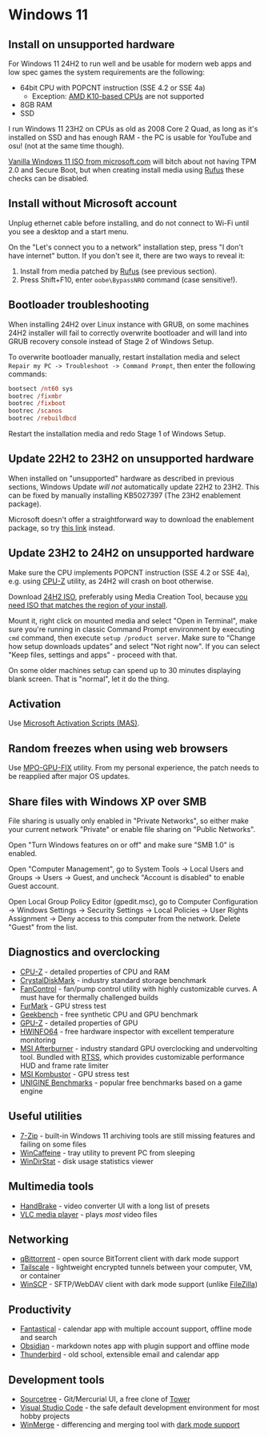 # Windows 11

## Install on unsupported hardware

For Windows 11 24H2 to run well and be usable for modern web apps and low spec games the system requirements are the following:

- 64bit CPU with POPCNT instruction (SSE 4.2 or SSE 4a)
  - Exception: [AMD K10-based CPUs](https://en.wikipedia.org/wiki/AMD_10h) are not supported
- 8GB RAM
- SSD

I run Windows 11 23H2 on CPUs as old as 2008 Core 2 Quad, as long as it's installed on SSD and has enough RAM - the PC is usable for YouTube and osu! (not at the same time though).

[Vanilla Windows 11 ISO from microsoft.com](https://www.microsoft.com/en-us/software-download/windows11/) will bitch about not having TPM 2.0 and Secure Boot, but when creating install media using [Rufus](https://rufus.ie/en/) these checks can be disabled.

## Install without Microsoft account

Unplug ethernet cable before installing, and do not connect to Wi-Fi until you see a desktop and a start menu.

On the "Let's connect you to a network" installation step, press "I don't have internet" button. If you don't see it, there are two ways to reveal it:

1. Install from media patched by [Rufus](https://rufus.ie/en/) (see previous section).
2. Press Shift+F10, enter `oobe\BypassNRO` command (case sensitive!).

## Bootloader troubleshooting

When installing 24H2 over Linux instance with GRUB, on some machines 24H2 installer will fail to correctly overwrite bootloader and will land into GRUB recovery console instead of Stage 2 of Windows Setup.

To overwrite bootloader manually, restart installation media and select `Repair my PC -> Troubleshoot -> Command Prompt`, then enter the following commands:

```ps
bootsect /nt60 sys
bootrec /fixmbr
bootrec /fixboot
bootrec /scanos
bootrec /rebuildbcd
```

Restart the installation media and redo Stage 1 of Windows Setup.

## Update 22H2 to 23H2 on unsupported hardware

When installed on "unsupported" hardware as described in previous sections, Windows Update _will not_ automatically update 22H2 to 23H2. This can be fixed by manually installing KB5027397 (The 23H2 enablement package).

Microsoft doesn't offer a straightforward way to download the enablement package, so try [this link](https://www.xda-developers.com/windows-11-version-23h2-manual-install/) instead.

## Update 23H2 to 24H2 on unsupported hardware

Make sure the CPU implements POPCNT instruction (SSE 4.2 or SSE 4a), e.g. using [CPU-Z](https://www.cpuid.com/softwares/cpu-z.html) utility, as 24H2 will crash on boot otherwise.

Download [24H2 ISO](https://www.microsoft.com/en-us/software-download/windows11), preferably using Media Creation Tool, because [you need ISO that matches the region of your install](https://www.winhelponline.com/blog/keep-personal-files-and-apps-grayed-out-setup/).

Mount it, right click on mounted media and select "Open in Terminal", make sure you're running in classic Command Prompt environment by executing `cmd` command, then execute `setup /product server`. Make sure to “Change how setup downloads updates” and select "Not right now". If you can select "Keep files, settings and apps" - proceed with that.

On some older machines setup can spend up to 30 minutes displaying blank screen. That is "normal", let it do the thing.

## Activation

Use [Microsoft Activation Scripts (MAS)](https://github.com/massgravel/Microsoft-Activation-Scripts).

## Random freezes when using web browsers

Use [MPO-GPU-FIX](https://github.com/RedDot-3ND7355/MPO-GPU-FIX) utility. From my personal experience, the patch needs to be reapplied after major OS updates.

## Share files with Windows XP over SMB

File sharing is usually only enabled in "Private Networks", so either make your current network "Private" or enable file sharing on "Public Networks".

Open "Turn Windows features on or off" and make sure "SMB 1.0" is enabled.

Open "Computer Management", go to System Tools -> Local Users and Groups -> Users -> Guest, and uncheck "Account is disabled" to enable Guest account.

Open Local Group Policy Editor (gpedit.msc), go to Computer Configuration -> Windows Settings -> Security Settings -> Local Policies -> User Rights Assignment -> Deny access to this computer from the network. Delete "Guest" from the list.

## Diagnostics and overclocking

- [CPU-Z](https://www.cpuid.com/softwares/cpu-z.html) - detailed properties of CPU and RAM
- [CrystalDiskMark](https://crystalmark.info/en/) - industry standard storage benchmark
- [FanControl](https://getfancontrol.com/) - fan/pump control utility with highly customizable curves. A must have for thermally challenged builds
- [FurMark](https://geeks3d.com/furmark/) - GPU stress test
- [Geekbench](https://www.geekbench.com/) - free synthetic CPU and GPU benchmark
- [GPU-Z](https://www.techpowerup.com/download/techpowerup-gpu-z/) - detailed properties of GPU
- [HWINFO64](https://www.hwinfo.com/download/) - free hardware inspector with excellent temperature monitoring
- [MSI Afterburner](https://www.msi.com/Landing/afterburner/graphics-cards) - industry standard GPU overclocking and undervolting tool. Bundled with [RTSS](https://www.guru3d.com/download/rtss-rivatuner-statistics-server-download/), which provides customizable performance HUD and frame rate limiter
- [MSI Kombustor](https://www.geeks3d.com/furmark/kombustor/downloads/) - GPU stress test
- [UNIGINE Benchmarks](https://benchmark.unigine.com/) - popular free benchmarks based on a game engine

## Useful utilities

- [7-Zip](https://www.7-zip.org/) - built-in Windows 11 archiving tools are still missing features and failing on some files
- [WinCaffeine](https://wincaffeine.jonaskohl.de/) - tray utility to prevent PC from sleeping
- [WinDirStat](https://windirstat.net/) - disk usage statistics viewer

## Multimedia tools

- [HandBrake](https://handbrake.fr/features.php) - video converter UI with a long list of presets
- [VLC media player](https://www.videolan.org/vlc/) - plays _most_ video files

## Networking

- [qBittorrent](https://www.qbittorrent.org/) - open source BitTorrent client with dark mode support
- [Tailscale](https://tailscale.com/) - lightweight encrypted tunnels between your computer, VM, or container
- [WinSCP](https://winscp.net/eng/index.php) - SFTP/WebDAV client with dark mode support (unlike [FileZilla](https://filezilla-project.org/))

## Productivity

- [Fantastical](https://flexibits.com/fantastical) - calendar app with multiple account support, offline mode and search
- [Obsidian](https://obsidian.md/) - markdown notes app with plugin support and offline mode
- [Thunderbird](https://www.thunderbird.net/en-US/) - old school, extensible email and calendar app

## Development tools

- [Sourcetree](https://www.sourcetreeapp.com/) - Git/Mercurial UI, a free clone of [Tower](https://www.git-tower.com/windows)
- [Visual Studio Code](https://code.visualstudio.com/) - the safe default development environment for most hobby projects
- [WinMerge](https://winmerge.org/) - differencing and merging tool with [dark mode support](https://github.com/rkodey/winmerge-visual-studio-dark)
